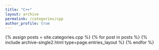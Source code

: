 ```yaml
---
title: "C++"
layout: archive
permalink: /categories/cpp
author_profile: true
---
```


{% assign posts = site.categories.cpp %}
{% for post in posts %} {% include archive-single2.html type=page.entries_layout %} {% endfor %}